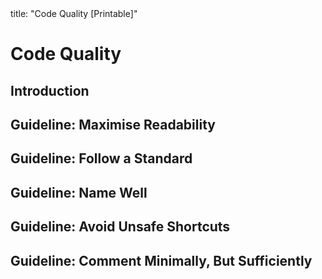 <frontmatter>
title: "Code Quality [Printable]"
</frontmatter>

<link rel="stylesheet" href="{{baseUrl}}/css/textbook.css">

<div class="website-content">

<div id="main">

# Code Quality

## Introduction

<include src="introduction/basic/unit-inParent-asPanel-print.md" boilerplate />

## Guideline: Maximise Readability

<include src="maximiseReadability/introduction/unit-inParent-asPanel-print.md" boilerplate />
<include src="maximiseReadability/basic/unit-inParent-asPanel-print.md" boilerplate />
<include src="maximiseReadability/intermediate/unit-inParent-asPanel-print.md" boilerplate />
<include src="maximiseReadability/advanced/unit-inParent-asPanel-print.md" boilerplate />

## Guideline: Follow a Standard

<include src="followStandard/introduction/unit-inParent-asPanel-print.md" boilerplate />
<include src="followStandard/basic/unit-inParent-asPanel-print.md" boilerplate />
<include src="followStandard/intermediate/unit-inParent-asPanel-print.md" boilerplate />

## Guideline: Name Well

<include src="nameWell/introduction/unit-inParent-asPanel-print.md" boilerplate />
<include src="nameWell/basic/unit-inParent-asPanel-print.md" boilerplate />
<include src="nameWell/intermediate/unit-inParent-asPanel-print.md" boilerplate />

## Guideline: Avoid Unsafe Shortcuts

<include src="avoidShortcuts/introduction/unit-inParent-asPanel-print.md" boilerplate />
<include src="avoidShortcuts/basic/unit-inParent-asPanel-print.md" boilerplate />
<include src="avoidShortcuts/intermediate/unit-inParent-asPanel-print.md" boilerplate />


## Guideline: Comment Minimally, But Sufficiently

<include src="commentMinimally/introduction/unit-inParent-asPanel-print.md" boilerplate />
<include src="commentMinimally/basic/unit-inParent-asPanel-print.md" boilerplate />
<include src="commentMinimally/intermediate/unit-inParent-asPanel-print.md" boilerplate />

</div>

</div>
